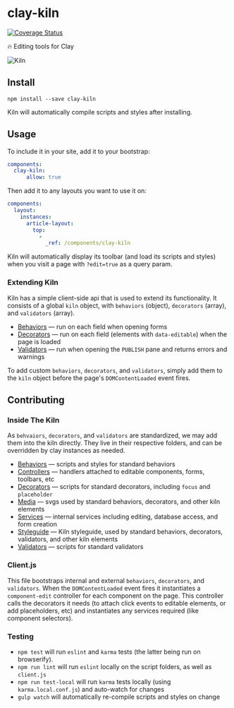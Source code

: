 # clay-kiln

[![Coverage Status](https://coveralls.io/repos/nymag/clay-kiln/badge.svg?branch=master&service=github&t=C3xeVy)](https://coveralls.io/github/nymag/clay-kiln?branch=master)

🔥 Editing tools for Clay

![Kiln](http://i.imgur.com/RleQNNh.png?1)

## Install

```
npm install --save clay-kiln
```

Kiln will automatically compile scripts and styles after installing.

## Usage

To include it in your site, add it to your bootstrap:

```yaml
components:
  clay-kiln:
      allow: true
```

Then add it to any layouts you want to use it on:

```yaml
components:
  layout:
    instances:
      article-layout:
        top:
          -
            _ref: /components/clay-kiln
```

Kiln will automatically display its toolbar (and load its scripts and styles) when you visit a page with `?edit=true` as a query param.

### Extending Kiln

Kiln has a simple client-side api that is used to extend its functionality. It consists of a global `kiln` object, with `behaviors` (object), `decorators` (array), and `validators` (array).

* [Behaviors](https://github.com/nymag/clay-kiln/tree/master/behaviors#behaviors) — run on each field when opening forms
* [Decorators](https://github.com/nymag/clay-kiln/tree/master/decorators#decorators) — run on each field (elements with `data-editable`) when the page is loaded
* [Validators](https://github.com/nymag/clay-kiln/tree/master/validators#validators) — run when opening the `PUBLISH` pane and returns errors and warnings

To add custom `behaviors`, `decorators`, and `validators`, simply add them to the `kiln` object before the page's `DOMContentLoaded` event fires.

## Contributing

### Inside The Kiln

As `behvaiors`, `decorators`, and `validators` are standardized, we may add them into the kiln directly. They live in their respective folders, and can be overridden by clay instances as needed.

* [Behaviors](https://github.com/nymag/clay-kiln/tree/master/behaviors#behaviors) — scripts and styles for standard behaviors
* [Controllers](https://github.com/nymag/clay-kiln/tree/master/controllers#controllers) — handlers attached to editable components, forms, toolbars, etc
* [Decorators](https://github.com/nymag/clay-kiln/tree/master/decorators#decorators) — scripts for standard decorators, including `focus` and `placeholder`
* [Media](https://github.com/nymag/clay-kiln/tree/master/media) — svgs used by standard behaviors, decorators, and other kiln elements
* [Services](https://github.com/nymag/clay-kiln/tree/master/services) — internal services including editing, database access, and form creation
* [Styleguide](https://github.com/nymag/clay-kiln/tree/master/styleguide) — Kiln styleguide, used by standard behaviors, decorators, validators, and other kiln elements
* [Validators](https://github.com/nymag/clay-kiln/tree/master/validators#validators) — scripts for standard validators

### Client.js

This file bootstraps internal and external `behaviors`, `decorators`, and `validators`. When the `DOMContentLoaded` event fires it instantiates a `component-edit` controller for each component on the page. This controller calls the decorators it needs (to attach click events to editable elements, or add placeholders, etc) and instantiates any services required (like component selectors).

### Testing

* `npm test` will run `eslint` and `karma` tests (the latter being run on browserify).
* `npm run lint` will run `eslint` locally on the script folders, as well as `client.js`
* `npm run test-local` will run `karma` tests locally (using `karma.local.conf.js`) and auto-watch for changes
* `gulp watch` will automatically re-compile scripts and styles on change
